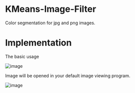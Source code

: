 # KMeans-Image-Filter
Color segmentation for jpg and png images.

# Implementation
The basic usage

![image](https://user-images.githubusercontent.com/57909721/80401630-f2629e80-88bc-11ea-8e3a-801a0925208e.png)


Image will be opened in your default image viewing program.

![image](https://user-images.githubusercontent.com/57909721/80400634-5dab7100-88bb-11ea-8d7f-25ffc5acc91c.png)
